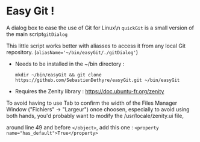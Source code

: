 # Easy Git !
A dialog box to ease the use of Git for Linux\n
```quickGit``` is a small version of the main script```gitDialog```

This little script works better with aliasses to access it from any local Git repository. (```aliasName='~/bin/easyGit/./gitDialog'```)
  - Needs to be installed in the ~/bin directory :

    ```mkdir ~/bin/easyGit && git clone https://github.com/SebastienDethyre/easyGit.git ~/bin/easyGit```
  - Requires the Zenity library : https://doc.ubuntu-fr.org/zenity

To avoid having to use Tab to confirm the width of the Files Manager Window ("Fichiers" -> "Largeur") once choosen,
especially to avoid using both hands, you'd probably want to modify the /usr/locale/zenity.ui file, 

around line 49 and before ```</object>```, add this one :
    ```<property name="has_default">True</property>```

